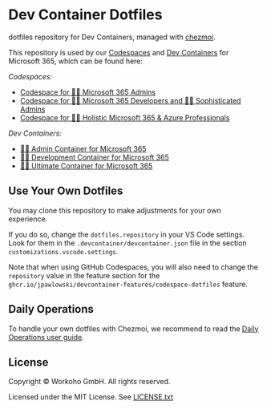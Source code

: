 # Dev Container Dotfiles

dotfiles repository for Dev Containers, managed with [chezmoi](https://chezmoi.io/).

This repository is used by our [Codespaces](https://github.com/features/codespaces) and [Dev Containers](https://code.visualstudio.com/docs/devcontainers/containers)
for Microsoft 365, which can be found here:

*Codespaces:*
- [Codespace for 🧑‍💼 Microsoft 365 Admins](https://github.com/workoho/codespace-m365-admin)
- [Codespace for 🧑‍💻 Microsoft 365 Developers and 🧑‍💼 Sophisticated Admins](https://github.com/workoho/codespace-m365-dev)
- [Codespace for 🧑‍🔧 Holistic Microsoft 365 & Azure Professionals](https://github.com/workoho/codespace-m365-ultimate)

*Dev Containers:*
- [🧑‍💼 Admin Container for Microsoft 365](https://github.com/workoho/devcontainer-templates/tree/main/src/m365-admin)
- [🧑‍💻 Development Container for Microsoft 365](https://github.com/workoho/devcontainer-templates/tree/main/src/m365-dev)
- [🧑‍🔧 Ultimate Container for Microsoft 365](https://github.com/workoho/devcontainer-templates/tree/main/src/m365-ultimate)

## Use Your Own Dotfiles

You may clone this repository to make adjustments for your own experience.

If you do so, change the `dotfiles.repository` in your VS Code settings. Look for them in the
`.devcontainer/devcontainer.json` file in the section `customizations.vscode.settings`.

Note that when using GitHub Codespaces, you will also need to change the `repository` value in the feature section for the
`ghcr.io/jpawlowski/devcontainer-features/codespace-dotfiles` feature.

## Daily Operations

To handle your own dotfiles with Chezmoi, we recommend to read the [Daily Operations user guide](https://www.chezmoi.io/user-guide/daily-operations/).

## License

Copyright © Workoho GmbH. All rights reserved.

Licensed under the MIT License. See [LICENSE.txt](https://github.com/workoho/devcontainer-image-m365-ultimate/blob/main/LICENSE.txt)
